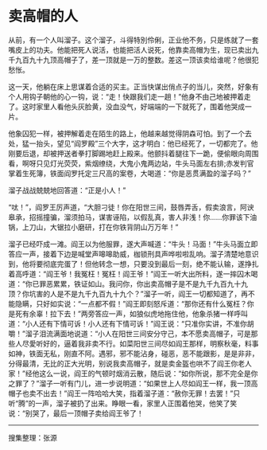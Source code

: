 # 卖高帽的人

从前，有一个人叫溜子。这个溜子，斗得特別伶俐，正业他不务，只是练就了一套嘴皮上的功夫。他能把死人说活，也能把活人说死，他靠卖高帽为生，现已卖出九千九百九十九顶高帽子了，差一顶就是一万的整数。差这一顶该卖给谁呢？他很犯愁怅。

这一天，他躺在床上思谋着合适的买主。正当快谋出俏点子的当儿，突然，好象有个人用钩子朝他的心一钩，说：“走！快跟我们走一趟！”他身不由己地被押着走了。这时家里人看他头灰脸黄，没血没气，好端端的一下就死了，围着他哭成一片。

他象囚犯一样，被押解着走在陌生的路上，他越来越觉得阴森可怕。到了一个去处，猛一抬头，望见“阎罗殿”三个大字，这才明白：他已经死了，一切都完了。他刚要后退，却被押送者拳打脚踢地赶上殿来。他颤抖着腿往下一跪，便偷眼向周围看，啊呀只见灯光荧荧，紫烟缭绕，大鬼小鬼两边站，牛头马面左右排;赤发判官掌着生死簿，铁面阎罗托定三尺高的案卷，大喝道：“你是恶贯满盈的溜子吗？”

溜子战战兢兢地回答道：“正是小人！”

“呔！”，阎罗王厉声道，“大胆刁徒！你在阳世三间，鼓唇弄舌，假卖浪言，阿谀皋承，招摇撞骗，溜须拍马，谋害诬陷，以假乱真，害人非浅！你......你罪该下油锅，上刀山，大锯拉小磨研，打在你铁背阴山万万年！”

溜子已经吓成一滩。阎王以为他服罪，遂大声喊道：“牛头！马面！”牛头马面立即答应一声，接着下边是喊堂声嗥嗥助威，枷锁刑具声哗啦啦乱响。溜子清楚地意识到，他将要彻底完蛋了！但他转念一想，只要没到最后一刻，绝不能认输，遂挣扎着高呼道：“阎王爷！我冤枉！冤枉！阎王爷！”阎王一听大出所料，遂一摔囚木喝道：“你已罪恶累累，铁证如山。我问你，你出卖高帽子是不是九千九百九十九顶？你坑害的人是不是九千九百九十九个？”溜子一听，阎王一切都知道了，再不能隐瞒，只好如实说：“一点都不假！”阎王即刻怒斥道：“那你还有什么冤枉？你是死有余辜！拉下去！”两旁答应一声，如狼似虎地拖住他，他象杀猪一样呼叫道：“小人还有下情可诉！小人还有下情可诉！”阎王说：“只准你实讲，不准你胡嚼！”溜子泪流满面地说道：“小人在阳世三间安分守己，本不愿卖高帽子，可是那些人尽愛听好的，逼着我非卖不行。如菜阳世三间尽如阎王那样，明察秋毫，料事如神，铁面无私，刚直不阿。遇邪，邪不能沾身，碰恶，恶不能跟影，是是非非，分得最清，无比的正大光明，别说我卖高帽子，就是卖金盔也哄不了阎王你老人家！”经他这么一说，阎王的气顿时烟消云散，随后说：“如你所说，那不完全是你之罪了？”溜子一听有门儿，进一步说明道：“如果世上人尽如阎王一样，我一顶高帽子也卖不出去！”阎王一阵哈哈大笑，指着溜子道：“赦你无罪！去罢！”只听“腾”的一声，溜子被扔了出来。睁眼一看，家里人正围着他哭，他笑了笑说：“别哭了，最后一顶帽子卖给阎王爷了！

---

搜集整理：张源
